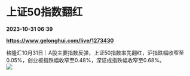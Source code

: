 # 上证50指数翻红

**2023-10-31 06:39**

**https://www.gelonghui.com/live/1273430**

格隆汇10月31日｜A股主要指数反弹，上证50指数率先翻红，沪指跌幅收窄至0.05%，创业板指跌幅收窄至0.48%，深证成指跌幅收窄至0.68%。  
![](https://img5.gelonghui.com/live/d04a9-03cc2d82-9c09-49de-bcfd-5e186218dc0a.png)